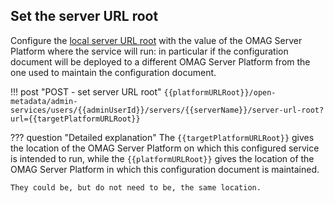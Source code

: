 <!-- SPDX-License-Identifier: CC-BY-4.0 -->
<!-- Copyright Contributors to the Egeria project. -->

## Set the server URL root

Configure the [local server URL root](./concepts/omag-server/#platform-url-root) with the value of the OMAG Server Platform where the service will run: in particular if the configuration document will be deployed to a different OMAG Server Platform from the one used to maintain the configuration document.

!!! post "POST - set server URL root"
    ```
    {{platformURLRoot}}/open-metadata/admin-services/users/{{adminUserId}}/servers/{{serverName}}/server-url-root?url={{targetPlatformURLRoot}}
    ```

??? question "Detailed explanation"
    The `{{targetPlatformURLRoot}}` gives the location of the OMAG Server Platform on which this configured service is intended to run, while the `{{platformURLRoot}}` gives the location of the OMAG Server Platform in which this configuration document is maintained.

    They could be, but do not need to be, the same location.
